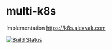 # multi-k8s
Implementation https://k8s.alexvak.com

[![Build Status](https://travis-ci.org/AlexVak/multi-k8s.svg?branch=master)](https://travis-ci.org/AlexVak/multi-k8s)

